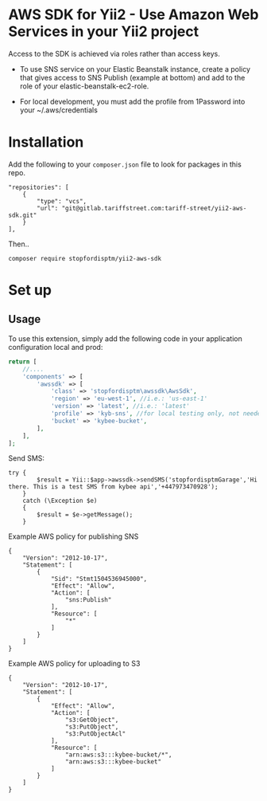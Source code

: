 # AWS SDK for Yii2 - Use Amazon Web Services in your Yii2 project

Access to the SDK is achieved via roles rather than access keys.
- To use SNS service on your Elastic Beanstalk instance, create a policy that gives access to SNS Publish (example at bottom) and add to the role of your elastic-beanstalk-ec2-role.

- For local development, you must add the profile from 1Password into your ~/.aws/credentials

# Installation
Add the following to your `composer.json` file to look for packages in this repo.

```
"repositories": [
    {
        "type": "vcs",
        "url": "git@gitlab.tariffstreet.com:tariff-street/yii2-aws-sdk.git"
    }
],
```

Then..

`composer require stopfordisptm/yii2-aws-sdk`

# Set up

Usage
-----

To use this extension, simply add the following code in your application configuration local and prod:

```php
return [
    //....
    'components' => [
        'awssdk' => [
            'class' => 'stopfordisptm\awssdk\AwsSdk',
            'region' => 'eu-west-1', //i.e.: 'us-east-1'
            'version' => 'latest', //i.e.: 'latest'
            'profile' => 'kyb-sns', //for local testing only, not needed on production
            'bucket' => 'kybee-bucket',
        ],
    ],
];
```
Send SMS:
```
try {
		$result = Yii::$app->awssdk->sendSMS('stopfordisptmGarage','Hi there. This is a test SMS from kybee api','+447973470928');
	}
	catch (\Exception $e)
	{
		$result = $e->getMessage();
	}

```




Example AWS policy for publishing SNS
```
{
    "Version": "2012-10-17",
    "Statement": [
        {
            "Sid": "Stmt1504536945000",
            "Effect": "Allow",
            "Action": [
                "sns:Publish"
            ],
            "Resource": [
                "*"
            ]
        }
    ]
}
```


Example AWS policy for uploading to S3
```
{
    "Version": "2012-10-17",
    "Statement": [
        {
            "Effect": "Allow",
            "Action": [
                "s3:GetObject",
                "s3:PutObject",
                "s3:PutObjectAcl"
            ],
            "Resource": [
                "arn:aws:s3:::kybee-bucket/*",
                "arn:aws:s3:::kybee-bucket"
            ]
        }
    ]
}
```